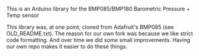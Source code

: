 This is an Arduino library for the BMP085/BMP180 Barometric Pressure + Temp sensor

This library was, at one point, cloned from Adafruit's BMP085 (see
OLD_README.txt).  The reason for our own fork was because we like strict
code formatting.  And over time we did some small improvements.  Having our
own repo makes it easier to do these things.
